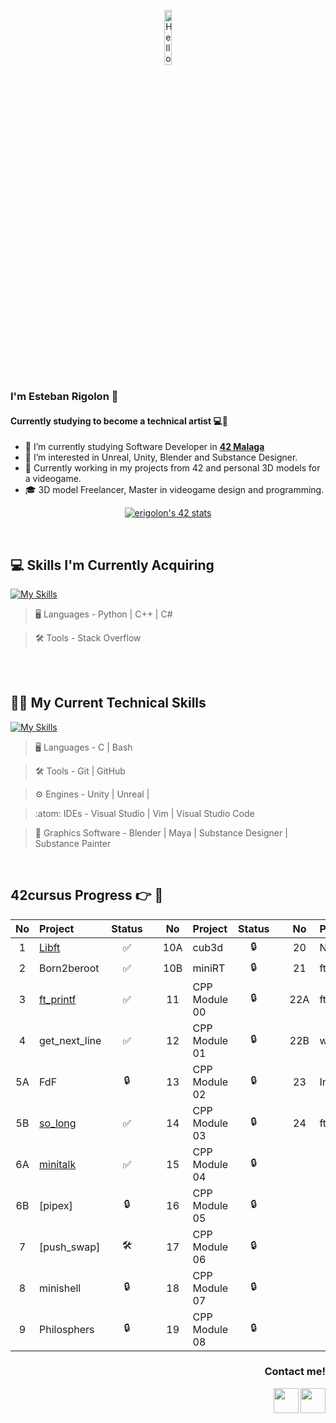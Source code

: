 <p align="center"><img width=15%" src="https://github.com/alansmathew/alansmathew/raw/master/lang.gif" alt="Hello all" /></p>

### I'm Esteban Rigolon 👋

#### Currently studying to become a technical artist 💻🎨

- 🔭 I’m currently studying Software Developer in **<a href="https://www.42malaga.com/"> 42 Malaga</a>**
- 👀 I’m interested in Unreal, Unity, Blender and Substance Designer.
- 🌱 Currently working in my projects from 42 and personal 3D models for a videogame.
- 🎓 3D model Freelancer, Master in videogame design and programming.
<p align="center">
<a href="https://github.com/oakoudad/badge42"><img src="https://badge.mediaplus.ma/landscapes/erigolon?1337Badge=off&UM6P=off" alt="erigolon's 42 stats" /></a>
</p>

<br>

## 💻 Skills I'm Currently Acquiring

[![My Skills](https://skillicons.dev/icons?i=python,cs,cpp,stackoverflow)](https://skillicons.dev)


> :desktop_computer:  Languages - Python | C++ | C#

> :hammer_and_wrench:  Tools -  Stack Overflow

<br>
<br>

## 🧑‍💻 My Current Technical Skills

[![My Skills](https://skillicons.dev/icons?i=blender,c,git,github,visualstudio,ps,unreal,unity,vim,vscode)](https://skillicons.dev)

> :desktop_computer:  Languages - C | Bash

> :hammer_and_wrench:  Tools -  Git | GitHub

> :gear:  Engines -  Unity | Unreal |

> :atom:  IDEs -  Visual Studio | Vim | Visual Studio Code

> 🎨  Graphics Software -  Blender | Maya | Substance Designer | Substance Painter

<br>

## 42cursus Progress 👉 📂




| No  | Project                                     | Status |   | No  | Project                                   | Status |   | No  | Project                        | Status |
| :-: | :------------------------------------------ | :----: | - | :-: | :---------------------------------------- | :----: | - | :-: | :----------------------------- | :----: |
| 1   | [Libft](../../../Libft)            | ✅     |   | 10A | cub3d                                      | 🔒     |   | 20  | NetPractice                    | 🔒      |
| 2   | Born2beroot                                 | ✅     |   | 10B | miniRT                                     | 🔒     |   | 21  | ft_containers                  | 🔒      |
| 3   | [ft_printf](../../../ft_printf)    | ✅     |   | 11  | CPP Module 00                              | 🔒     |   | 22A | ft_irc                         | 🔒      |
| 4   | get_next_line| ✅     |   | 12  | CPP Module 01                          | 🔒     |   | 22B | webserv                        | 🔒      |
| 5A  | FdF                                         | 🔒     |   | 13  | CPP Module 02                              | 🔒     |   | 23  | Inception                      | 🔒      |
| 5B  |  [so_long](../../../so_long)       | ✅     |   | 14  | CPP Module 03                              | 🔒     |   | 24  | ft_transcendence               | 🔒      |
| 6A  |  [minitalk](../../../minitalk)                                  | ✅     |   | 15  | CPP Module 04                              | 🔒     |   |     |                                |         |
| 6B  |  [pipex]           | 🔒     |   | 16  | CPP Module 05                              | 🔒     |   |     |                                |         |
| 7   |  [push_swap]                                  | 🛠     |   | 17  | CPP Module 06                              | 🔒     |   |     |                                |         |
| 8   |  minishell                                  | 🔒     |   | 18  | CPP Module 07                              | 🔒     |   |     |                                |         |
| 9   |  Philosphers                                | 🔒     |   | 19  | CPP Module 08                              | 🔒     |   |     |                       |        |

<h3><p align="right"> Contact me!</p></h3>

[<img src="https://user-images.githubusercontent.com/121127625/226583635-92749b76-e3ba-49f8-8dd4-091c3c1367c7.png" width="40" height="40" align = right></img>](https://www.linkedin.com/in/erigolon/)
[<img src="https://user-images.githubusercontent.com/121127625/226584389-2e19928e-40c9-4980-b934-d37ded697b59.png" width="40" height="40" align = right></img>](mailto:estebanrigolon@gmail.com)
